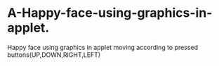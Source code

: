 # A-Happy-face-using-graphics-in-applet.
Happy face using graphics in applet moving according to pressed buttons(UP,DOWN,RIGHT,LEFT)

